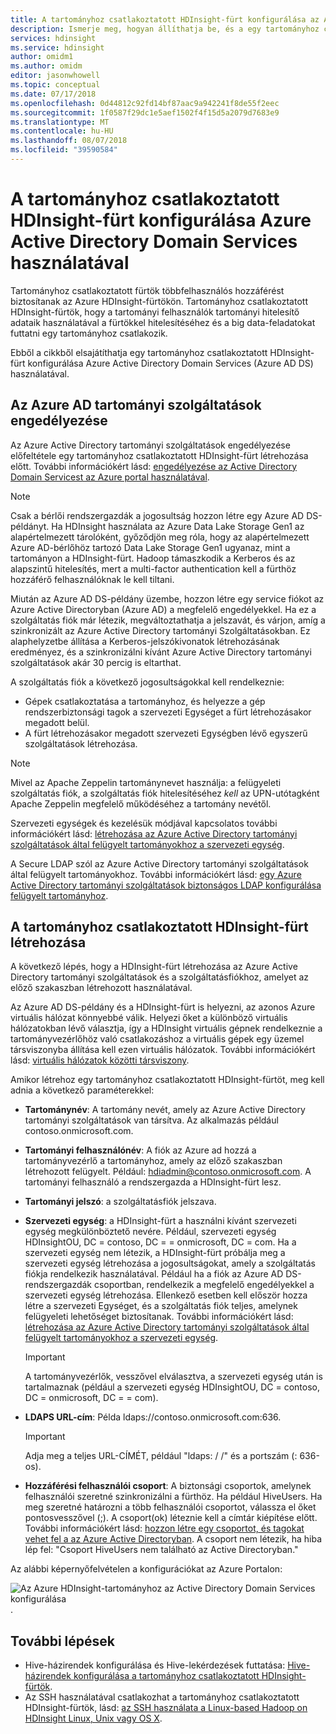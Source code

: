 ```yaml
---
title: A tartományhoz csatlakoztatott HDInsight-fürt konfigurálása az Azure AD DS használatával
description: Ismerje meg, hogyan állíthatja be, és a egy tartományhoz csatlakoztatott HDInsight-fürt konfigurálása Azure Active Directory Domain Services használatával
services: hdinsight
ms.service: hdinsight
author: omidm1
ms.author: omidm
editor: jasonwhowell
ms.topic: conceptual
ms.date: 07/17/2018
ms.openlocfilehash: 0d44812c92fd14bf87aac9a942241f8de55f2eec
ms.sourcegitcommit: 1f0587f29dc1e5aef1502f4f15d5a2079d7683e9
ms.translationtype: MT
ms.contentlocale: hu-HU
ms.lasthandoff: 08/07/2018
ms.locfileid: "39590584"
---
```

# <a name="configure-a-domain-joined-hdinsight-cluster-by-using-azure-active-directory-domain-services"></a>A tartományhoz csatlakoztatott HDInsight-fürt konfigurálása Azure Active Directory Domain Services használatával

Tartományhoz csatlakoztatott fürtök többfelhasználós hozzáférést biztosítanak az Azure HDInsight-fürtökön. Tartományhoz csatlakoztatott HDInsight-fürtök, hogy a tartományi felhasználók tartományi hitelesítő adataik használatával a fürtökkel hitelesítéséhez és a big data-feladatokat futtatni egy tartományhoz csatlakozik. 

Ebből a cikkből elsajátíthatja egy tartományhoz csatlakoztatott HDInsight-fürt konfigurálása Azure Active Directory Domain Services (Azure AD DS) használatával.

## <a name="enable-azure-ad-ds"></a>Az Azure AD tartományi szolgáltatások engedélyezése

Az Azure Active Directory tartományi szolgáltatások engedélyezése előfeltétele egy tartományhoz csatlakoztatott HDInsight-fürt létrehozása előtt. További információkért lásd: [engedélyezése az Active Directory Domain Servicest az Azure portal használatával](../../active-directory-domain-services/active-directory-ds-getting-started.md). 

> [!NOTE]
> Csak a bérlői rendszergazdák a jogosultság hozzon létre egy Azure AD DS-példányt. Ha HDInsight használata az Azure Data Lake Storage Gen1 az alapértelmezett tárolóként, győződjön meg róla, hogy az alapértelmezett Azure AD-bérlőhöz tartozó Data Lake Storage Gen1 ugyanaz, mint a tartományon a HDInsight-fürt. Hadoop támaszkodik a Kerberos és az alapszintű hitelesítés, mert a multi-factor authentication kell a fürthöz hozzáférő felhasználóknak le kell tiltani.

Miután az Azure AD DS-példány üzembe, hozzon létre egy service fiókot az Azure Active Directoryban (Azure AD) a megfelelő engedélyekkel. Ha ez a szolgáltatás fiók már létezik, megváltoztathatja a jelszavát, és várjon, amíg a szinkronizált az Azure Active Directory tartományi Szolgáltatásokban. Ez alaphelyzetbe állítása a Kerberos-jelszókivonatok létrehozásának eredményez, és a szinkronizálni kívánt Azure Active Directory tartományi szolgáltatások akár 30 percig is eltarthat. 

A szolgáltatás fiók a következő jogosultságokkal kell rendelkeznie:

- Gépek csatlakoztatása a tartományhoz, és helyezze a gép rendszerbiztonsági tagok a szervezeti Egységet a fürt létrehozásakor megadott belül.
- A fürt létrehozásakor megadott szervezeti Egységben lévő egyszerű szolgáltatások létrehozása.

> [!NOTE]
> Mivel az Apache Zeppelin tartománynevet használja: a felügyeleti szolgáltatás fiók, a szolgáltatás fiók hitelesítéséhez *kell* az UPN-utótagként Apache Zeppelin megfelelő működéséhez a tartomány nevétől.

Szervezeti egységek és kezelésük módjával kapcsolatos további információkért lásd: [létrehozása az Azure Active Directory tartományi szolgáltatások által felügyelt tartományokhoz a szervezeti egység](../../active-directory-domain-services/active-directory-ds-admin-guide-create-ou.md). 

A Secure LDAP szól az Azure Active Directory tartományi szolgáltatások által felügyelt tartományokhoz. További információkért lásd: [egy Azure Active Directory tartományi szolgáltatások biztonságos LDAP konfigurálása felügyelt tartományhoz](../../active-directory-domain-services/active-directory-ds-admin-guide-configure-secure-ldap.md).

## <a name="create-a-domain-joined-hdinsight-cluster"></a>A tartományhoz csatlakoztatott HDInsight-fürt létrehozása

A következő lépés, hogy a HDInsight-fürt létrehozása az Azure Active Directory tartományi szolgáltatások és a szolgáltatásfiókhoz, amelyet az előző szakaszban létrehozott használatával.

Az Azure AD DS-példány és a HDInsight-fürt is helyezni, az azonos Azure virtuális hálózat könnyebbé válik. Helyezi őket a különböző virtuális hálózatokban lévő választja, így a HDInsight virtuális gépnek rendelkeznie a tartományvezérlőhöz való csatlakozáshoz a virtuális gépek egy üzemel társviszonyba állítása kell ezen virtuális hálózatok. További információkért lásd: [virtuális hálózatok közötti társviszony](../../virtual-network/virtual-network-peering-overview.md).

Amikor létrehoz egy tartományhoz csatlakoztatott HDInsight-fürtöt, meg kell adnia a következő paraméterekkel:

- **Tartománynév**: A tartomány nevét, amely az Azure Active Directory tartományi szolgáltatások van társítva. Az alkalmazás például contoso.onmicrosoft.com.

- **Tartományi felhasználónév**: A fiók az Azure ad hozzá a tartományvezérlő a tartományhoz, amely az előző szakaszban létrehozott felügyelt. Például: hdiadmin@contoso.onmicrosoft.com. A tartományi felhasználó a rendszergazda a HDInsight-fürt lesz.

- **Tartományi jelszó**: a szolgáltatásfiók jelszava.

- **Szervezeti egység**: a HDInsight-fürt a használni kívánt szervezeti egység megkülönböztető nevére. Például, szervezeti egység HDInsightOU, DC = contoso, DC = = onmicrosoft, DC = com. Ha a szervezeti egység nem létezik, a HDInsight-fürt próbálja meg a szervezeti egység létrehozása a jogosultságokat, amely a szolgáltatás fiókja rendelkezik használatával. Például ha a fiók az Azure AD DS-rendszergazdák csoportban, rendelkezik a megfelelő engedélyekkel a szervezeti egység létrehozása. Ellenkező esetben kell először hozza létre a szervezeti Egységet, és a szolgáltatás fiók teljes, amelynek felügyeleti lehetőséget biztosítanak. További információkért lásd: [létrehozása az Azure Active Directory tartományi szolgáltatások által felügyelt tartományokhoz a szervezeti egység](../../active-directory-domain-services/active-directory-ds-admin-guide-create-ou.md).

    > [!IMPORTANT]
    > A tartományvezérlők, vesszővel elválasztva, a szervezeti egység után is tartalmaznak (például a szervezeti egység HDInsightOU, DC = contoso, DC = onmicrosoft, DC = = com).

- **LDAPS URL-cím**: Példa ldaps://contoso.onmicrosoft.com:636.

    > [!IMPORTANT]
    > Adja meg a teljes URL-CÍMÉT, például "ldaps: / /" és a portszám (: 636-os).

- **Hozzáférési felhasználói csoport**: A biztonsági csoportok, amelynek felhasználói szeretné szinkronizálni a fürthöz. Ha például HiveUsers. Ha meg szeretné határozni a több felhasználói csoportot, válassza el őket pontosvesszővel (;). A csoport(ok) léteznie kell a címtár kiépítése előtt. További információkért lásd: [hozzon létre egy csoportot, és tagokat vehet fel a az Azure Active Directoryban](../../active-directory/fundamentals/active-directory-groups-create-azure-portal.md). A csoport nem létezik, ha hiba lép fel: "Csoport HiveUsers nem található az Active Directoryban."

Az alábbi képernyőfelvételen a konfigurációkat az Azure Portalon:

   ![Az Azure HDInsight-tartományhoz az Active Directory Domain Services konfigurálása](./media/apache-domain-joined-configure-using-azure-adds/hdinsight-domain-joined-configuration-azure-aads-portal.png).


## <a name="next-steps"></a>További lépések
* Hive-házirendek konfigurálása és Hive-lekérdezések futtatása: [Hive-házirendek konfigurálása a tartományhoz csatlakoztatott HDInsight-fürtök](apache-domain-joined-run-hive.md).
* Az SSH használatával csatlakozhat a tartományhoz csatlakoztatott HDInsight-fürtök, lásd: [az SSH használata a Linux-based Hadoop on HDInsight Linux, Unix vagy OS X](../hdinsight-hadoop-linux-use-ssh-unix.md#domainjoined).

